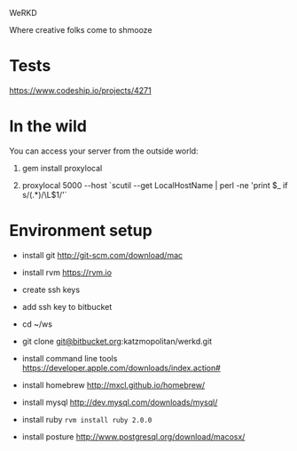 WeRKD

Where creative folks come to shmooze

# Tests

https://www.codeship.io/projects/4271

# In the wild

You can access your server from the outside world:

1. gem install proxylocal

2. proxylocal 5000 --host \`scutil --get LocalHostName | perl -ne 'print $_ if s/(.*)/\L$1/'\`

# Environment setup

- install git http://git-scm.com/download/mac
- install rvm https://rvm.io
- create ssh keys
- add ssh key to bitbucket
- cd ~/ws
- git clone git@bitbucket.org:katzmopolitan/werkd.git
- install command line tools https://developer.apple.com/downloads/index.action#
- install homebrew http://mxcl.github.io/homebrew/

- install mysql http://dev.mysql.com/downloads/mysql/
- install ruby `rvm install ruby 2.0.0`
- install posture http://www.postgresql.org/download/macosx/
